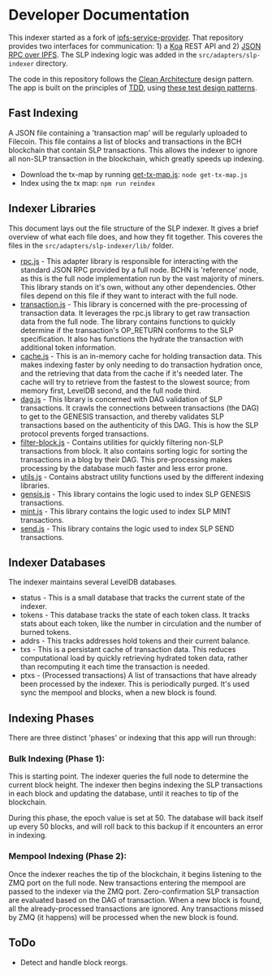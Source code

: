 # Developer Documentation

This indexer started as a fork of [ipfs-service-provider](https://github.com/Permissionless-Software-Foundation/ipfs-service-provider). That repository provides two interfaces for communication: 1) a [Koa](https://koajs.com/) REST API and 2) [JSON RPC over IPFS](https://troutsblog.com/blog/ipfs-service-providers). The SLP indexing logic was added in the `src/adapters/slp-indexer` directory.

The code in this repository follows the [Clean Architecture](https://troutsblog.com/blog/clean-architecture) design pattern. The app is built on the principles of [TDD](https://tanzu.vmware.com/content/blog/why-tdd), using [these test design patterns](https://youtu.be/lE3RYnchHps).


## Fast Indexing
A JSON file containing a 'transaction map' will be regularly uploaded to Filecoin. This file contains a list of blocks and transactions in the BCH blockchain that contain SLP transactions. This allows the indexer to ignore all non-SLP transaction in the blockchain, which greatly speeds up indexing.

- Download the tx-map by running [get-tx-map.js](../src/adapters/slp-indexer/tx-maps/get-tx-map.js): `node get-tx-map.js`
- Index using the tx map: `npm run reindex`


## Indexer Libraries

This document lays out the file structure of the SLP indexer. It gives a brief overview of what each file does, and how they fit together. This coveres the files in the `src/adapters/slp-indexer/lib/` folder.

- [rpc.js](../src/adapters/slp-indexer/lib/rpc.js) - This adapter library is responsible for interacting with the standard JSON RPC provided by a full node. BCHN is 'reference' node, as this is the full node implementation run by the vast majority of miners. This library stands on it's own, without any other dependencies. Other files depend on this file if they want to interact with the full node.<br />
- [transaction.js](../src/adapters/slp-indexer/lib/transaction.js) - This library is concerned with the pre-processing of transaction data. It leverages the rpc.js library to get raw transaction data from the full node. The library contains functions to quickly determine if the transaction's OP_RETURN conforms to the SLP specification. It also has functions the hydrate the transaction with additional token information.<br />
- [cache.js](../src/adapters/slp-indexer/lib/cache.js) - This is an in-memory cache for holding transaction data. This makes indexing faster by only needing to do transaction hydration once, and the retrieving that data from the cache if it's needed later. The cache will try to retrieve from the fastest to the slowest source; from memory first, LevelDB second, and the full node third.
- [dag.js](../src/adapters/slp-indexer/lib/dag.js) - This library is concerned with DAG validation of SLP transactions. It crawls the connections between transactions (the DAG) to get to the GENESIS transaction, and thereby validates SLP transactions based on the authenticity of this DAG. This is how the SLP protocol prevents forged transactions.
- [filter-block.js](../src/adapters/slp-indexer/lib/filter-block.js) - Contains utilities for quickly filtering non-SLP transactions from block. It also contains sorting logic for sorting the transactions in a blog by their DAG. This pre-processing makes processing by the database much faster and less error prone.
- [utils.js](../src/adapters/slp-indexer/lib/utils.js) - Contains abstract utility functions used by the different indexing libraries.
- [gensis.js](../src/adapters/slp-indexer/lib/genesis.js) - This library contains the logic used to index SLP GENESIS transactions.
- [mint.js](../src/adapters/slp-indexer/lib/mint.js) - This library contains the logic used to index SLP MINT transactions.
- [send.js](../src/adapters/slp-indexer/lib/send.js) - This library contains the logic used to index SLP SEND transactions.

## Indexer Databases
The indexer maintains several LevelDB databases.

- status - This is a small database that tracks the current state of the indexer.
- tokens - This database tracks the state of each token class. It tracks stats about each token, like the number in circulation and the number of burned tokens.
- addrs - This tracks addresses hold tokens and their current balance.
- txs - This is a persistant cache of transaction data. This reduces computational load by quickly retrieving hydrated token data, rather than recomputing it each time the transaction is needed.
- ptxs - (Processed transactions) A list of transactions that have already been processed by the indexer. This is periodically purged. It's used sync the mempool and blocks, when a new block is found.

## Indexing Phases
There are three distinct 'phases' or indexing that this app will run through:

### Bulk Indexing (Phase 1):
This is starting point. The indexer queries the full node to determine the current block height. The indexer then begins indexing the SLP transactions in each block and updating the database, until it reaches to tip of the blockchain.

During this phase, the epoch value is set at 50. The database will back itself up every 50 blocks, and will roll back to this backup if it encounters an error in indexing.

### Mempool Indexing (Phase 2):
Once the indexer reaches the tip of the blockchain, it begins listening to the ZMQ port on the full node. New transactions entering the mempool are passed to the indexer via the ZMQ port. Zero-confirmation SLP transaction are evaluated based on the DAG of transaction. When a new block is found, all the already-processed transactions are ignored. Any transactions missed by ZMQ (it happens) will be processed when the new block is found.

## ToDo

- Detect and handle block reorgs.
